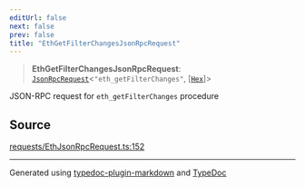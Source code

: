 ```yaml
---
editUrl: false
next: false
prev: false
title: "EthGetFilterChangesJsonRpcRequest"
---
```


> **EthGetFilterChangesJsonRpcRequest**: [`JsonRpcRequest`](/reference/tevm/jsonrpc/type-aliases/jsonrpcrequest/)\<`"eth_getFilterChanges"`, [[`Hex`](/reference/tevm/utils/type-aliases/hex/)]\>

JSON-RPC request for `eth_getFilterChanges` procedure

## Source

[requests/EthJsonRpcRequest.ts:152](https://github.com/evmts/tevm-monorepo/blob/main/packages/procedures-types/src/requests/EthJsonRpcRequest.ts#L152)

***
Generated using [typedoc-plugin-markdown](https://www.npmjs.com/package/typedoc-plugin-markdown) and [TypeDoc](https://typedoc.org/)
